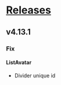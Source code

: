 # [Releases](https://github.com/Tracktor/design-system/releases)

## v4.13.1

###  Fix
#### ListAvatar
- Divider unique id
